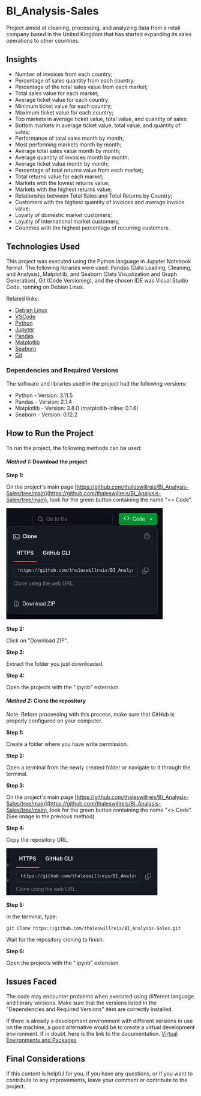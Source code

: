 # BI_Analysis-Sales

Project aimed at cleaning, processing, and analyzing data from a retail company based in the United Kingdom that has started expanding its sales operations to other countries.

## Insights

* Number of invoices from each country;
* Percentage of sales quantity from each country;
* Percentage of the total sales value from each market;
* Total sales value for each market;
* Average ticket value for each country;
* Minimum ticket value for each country;
* Maximum ticket value for each country;
* Top markets in average ticket value, total value, and quantity of sales;
* Bottom markets in average ticket value, total value, and quantity of sales;
* Performance of total sales month by month;
* Most performing markets month by month;
* Average total sales value month by month;
* Average quantity of invoices month by month;
* Average ticket value month by month;
* Percentage of total returns value from each market;
* Total returns value for each market;
* Markets with the lowest returns value;
* Markets with the highest returns value;
* Relationship between Total Sales and Total Returns by Country;
* Customers with the highest quantity of invoices and average invoice value;
* Loyalty of domestic market customers;
* Loyalty of international market customers;
* Countries with the highest percentage of recurring customers.

## Technologies Used

This project was executed using the Python language in Jupyter Notebook format. The following libraries were used: Pandas (Data Loading, Cleaning, and Analysis), Matplotlib, and Seaborn (Data Visualization and Graph Generation), Git (Code Versioning), and the chosen IDE was Visual Studio Code, running on Debian Linux.

Related links:

* [Debian Linux](https://www.debian.org/index.pt.html)
* [VSCode](https://code.visualstudio.com/)
* [Python](https://www.python.org/)
* [Jupyter](https://jupyter.org/)
* [Pandas](https://pandas.pydata.org/)
* [Matplotlib](https://matplotlib.org/)
* [Seaborn](https://seaborn.pydata.org/#)
* [Git](https://git-scm.com/)

### Dependencies and Required Versions

The software and libraries used in the project had the following versions:

* Python - Version: 3.11.5
* Pandas - Version: 2.1.4
* Matplotlib - Version: 3.8.0 (matplotlib-inline: 0.1.6)
* Seaborn - Version: 0.12.2

## How to Run the Project

To run the project, the following methods can be used:

#### *Method 1:* Download the project

**Step 1:**

On the project's main page [https://github.com/thaleswillreis/BI_Analysis-Sales/tree/main](https://github.com/thaleswillreis/BI_Analysis-Sales/tree/main), look for the green button containing the name "<> Code".

![1706105311317](image/README/1706105311317.png)

**Step 2:**

Click on "Download ZIP".

**Step 3:**

Extract the folder you just downloaded.

**Step 4:**

Open the projects with the ".ipynb" extension.

#### *Method 2:* Clone the repository

Note: Before proceeding with this process, make sure that GitHub is properly configured on your computer.

**Step 1:**

Create a folder where you have write permission.

**Step 2:**

Open a terminal from the newly created folder or navigate to it through the terminal.

**Step 3:**

On the project's main page [https://github.com/thaleswillreis/BI_Analysis-Sales/tree/main](https://github.com/thaleswillreis/BI_Analysis-Sales/tree/main), look for the green button containing the name "<> Code". (See image in the previous method)

**Step 4:**

Copy the repository URL.

![1706106169120](image/README/1706106169120.png)

**Step 5:**

In the terminal, type:

```
git Clone https://github.com/thaleswillreis/BI_Analysis-Sales.git
```

Wait for the repository cloning to finish.

**Step 6:**

Open the projects with the ".ipynb" extension.

## Issues Faced

The code may encounter problems when executed using different language and library versions. Make sure that the versions listed in the "Dependencies and Required Versions" item are correctly installed.

If there is already a development environment with different versions in use on the machine, a good alternative would be to create a virtual development environment. If in doubt, here is the link to the documentation.
[Virtual Environments and Packages](https://docs.python.org/3/tutorial/venv.html)

## Final Considerations

If this content is helpful for you, if you have any questions, or if you want to contribute to any improvements, leave your comment or contribute to the project.